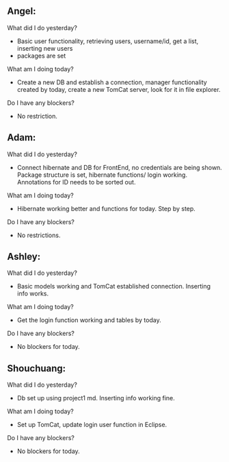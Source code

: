 ## Angel:
What did I do yesterday?
- Basic user functionality, retrieving users, username/id, get a list, inserting new users
- packages are set

What am I doing today?
- Create a new DB and establish a connection, manager functionality created by today, create a new TomCat server, look for it in file explorer.

Do I have any blockers?
- No restriction.

## Adam:
What did I do yesterday?
- Connect hibernate and DB for FrontEnd, no credentials are being shown. Package structure is set, hibernate functions/ login working. Annotations for ID needs to be sorted out.

What am I doing today?
- Hibernate working better and functions for today. Step by step.

Do I have any blockers?
- No restrictions.

## Ashley:
What did I do yesterday?
- Basic models working and TomCat established connection. Inserting info works.

What am I doing today?
- Get the login function working and tables by today.

Do I have any blockers?
- No blockers for today.

## Shouchuang: 
What did I do yesterday?
- Db set up using project1 md. Inserting info working fine. 

What am I doing today?
- Set up TomCat, update login user function in Eclipse.

Do I have any blockers?
- No blockers for today.